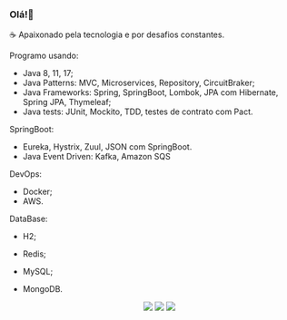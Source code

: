 ### Olá!👋

☕ Apaixonado pela tecnologia e por desafios constantes.

Programo usando:

- Java 8, 11, 17;
- Java Patterns: MVC, Microservices, Repository, CircuitBraker;
- Java Frameworks: Spring, SpringBoot, Lombok, JPA com Hibernate, Spring JPA, Thymeleaf;
- Java tests: JUnit, Mockito, TDD, testes de contrato com Pact.
 
SpringBoot: 
- Eureka, Hystrix, Zuul, JSON com SpringBoot.
- Java Event Driven: Kafka, Amazon SQS

DevOps:
 - Docker;
 - AWS.
 
DataBase: 
- H2;
- Redis;
- MySQL;
- MongoDB.

  <div align="center"> 
    <a href="https://www.linkedin.com/in/gamagabriel" target="_blank"><img src="https://img.shields.io/badge/-LinkedIn-%230077B5?style=for-the-badge&logo=linkedin&logoColor=white" target="_blank"></a>
    <a href = "mailto:gbr.gama99@gmail.com"><img src="https://img.shields.io/badge/-Gmail-%23333?style=for-the-badge&logo=gmail&logoColor=white" target="_blank"></a>
    <a href="https://instagram.com/gamagbr" target="_blank"><img src="https://img.shields.io/badge/-Instagram-%23E4405F?style=for-the-badge&logo=instagram&logoColor=white" target="_blank"></a>
